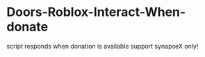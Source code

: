# Doors-Roblox-Interact-When-donate
script responds when donation is available support synapseX only!
